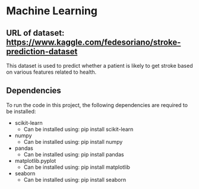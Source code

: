 # Machine Learning 

## URL of dataset: https://www.kaggle.com/fedesoriano/stroke-prediction-dataset
This dataset is used to predict whether a patient is likely to get stroke based on various features related to health.

## Dependencies 
To run the code in this project, the following dependencies are required to be installed:
- scikit-learn 
  -  Can be installed using: pip install scikit-learn
- numpy  
  - Can be installed using: pip install numpy
- pandas 
  - Can be installed using: pip install pandas
- matplotlib.pyplot 
  - Can be installed using: pip install matplotlib
- seaborn 
  - Can be installed using: pip install seaborn
